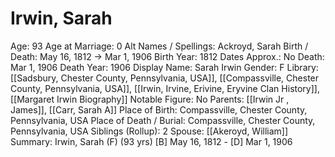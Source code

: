 # Irwin, Sarah

Age: 93
Age at Marriage: 0
Alt Names / Spellings: Ackroyd, Sarah
Birth / Death: May 16, 1812 → Mar 1, 1906
Birth Year: 1812
Dates Approx.: No
Death: Mar 1, 1906
Death Year: 1906
Display Name: Sarah Irwin
Gender: F
Library: [[Sadsbury, Chester County, Pennsylvania, USA]], [[Compassville, Chester County, Pennsylvania, USA]], [[Irwin, Irvine, Erivine, Eryvine Clan History]], [[Margaret Irwin Biography]]
Notable Figure: No
Parents: [[Irwin Jr , James]], [[Carr, Sarah A]]
Place of Birth: Compassville, Chester County, Pennsylvania, USA
Place of Death / Burial: Compassville, Chester County, Pennsylvania, USA
Siblings (Rollup): 2
Spouse: [[Akeroyd, William]]
Summary: Irwin, Sarah (F) (93 yrs)
[B] May 16, 1812 - [D] Mar 1, 1906